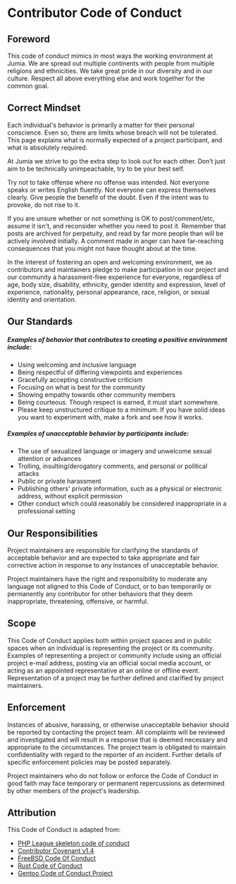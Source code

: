 # Contributor Code of Conduct

## Foreword

This code of conduct mimics in most ways the working environment at Jumia.
We are spread out multiple continents with people from multiple religions and ethnicities.
We take great pride in our diversity and in our culture.
Respect all above everything else and work together for the common goal.

## Correct Mindset

Each individual's behavior is primarily a matter for their personal conscience.
Even so, there are limits whose breach will not be tolerated.
This page explains what is normally expected of a project participant, and what is absolutely required.

At Jumia we strive to go the extra step to look out for each other. Don’t just aim to be technically unimpeachable, try to be your best self.

Try not to take offense where no offense was intended. Not everyone speaks or writes English fluently. Not everyone can express themselves clearly. Give people the benefit of the doubt. Even if the intent was to provoke, do not rise to it.

If you are unsure whether or not something is OK to post/comment/etc, assume it isn't, and reconsider whether you need to post it. Remember that posts are archived for perpetuity, and read by far more people than will be actively involved initially. A comment made in anger can have far-reaching consequences that you might not have thought about at the time.

In the interest of fostering an open and welcoming environment, we as
contributors and maintainers pledge to make participation in our project and
our community a harassment-free experience for everyone, regardless of age, body
size, disability, ethnicity, gender identity and expression, level of experience,
nationality, personal appearance, race, religion, or sexual identity and
orientation.

## Our Standards

##### Examples of behavior that contributes to creating a positive environment include:

* Using welcoming and inclusive language
* Being respectful of differing viewpoints and experiences
* Gracefully accepting constructive criticism
* Focusing on what is best for the community
* Showing empathy towards other community members
* Being courteous. Though respect is earned, it must start somewhere.
* Please keep unstructured critique to a minimum. If you have solid ideas you want to experiment with, make a fork and see how it works.

##### Examples of unacceptable behavior by participants include:

* The use of sexualized language or imagery and unwelcome sexual attention or
advances
* Trolling, insulting/derogatory comments, and personal or political attacks
* Public or private harassment
* Publishing others' private information, such as a physical or electronic
  address, without explicit permission
* Other conduct which could reasonably be considered inappropriate in a
  professional setting

## Our Responsibilities

Project maintainers are responsible for clarifying the standards of acceptable
behavior and are expected to take appropriate and fair corrective action in
response to any instances of unacceptable behavior.

Project maintainers have the right and responsibility to moderate any language
not aligned to this Code of Conduct, or to ban temporarily or
permanently any contributor for other behaviors that they deem inappropriate,
threatening, offensive, or harmful.

## Scope

This Code of Conduct applies both within project spaces and in public spaces
when an individual is representing the project or its community. Examples of
representing a project or community include using an official project e-mail
address, posting via an official social media account, or acting as an appointed
representative at an online or offline event. Representation of a project may be
further defined and clarified by project maintainers.

## Enforcement

Instances of abusive, harassing, or otherwise unacceptable behavior should be
reported by contacting the project team. All
complaints will be reviewed and investigated and will result in a response that
is deemed necessary and appropriate to the circumstances. The project team is
obligated to maintain confidentiality with regard to the reporter of an incident.
Further details of specific enforcement policies may be posted separately.

Project maintainers who do not follow or enforce the Code of Conduct in good
faith may face temporary or permanent repercussions as determined by other
members of the project's leadership.

## Attribution

This Code of Conduct is adapted from:
* [PHP League skeleton code of conduct](https://github.com/thephpleague/skeleton/blob/master/CONDUCT.md)
* [Contributor Covenant v1.4](http://contributor-covenant.org/version/1/4)
* [FreeBSD Code Of Conduct](https://www.freebsd.org/internal/code-of-conduct.html)
* [Rust Code of Conduct](https://www.rust-lang.org/en-US/conduct.html)
* [Gentoo Code of Conduct Project](https://wiki.gentoo.org/wiki/Project:Council/Code_of_conduct)
